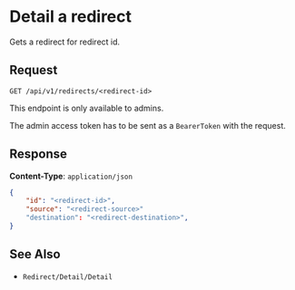# Detail a redirect

Gets a redirect for redirect id.

## Request

    GET /api/v1/redirects/<redirect-id>

This endpoint is only available to admins.

The admin access token has to be sent as a `BearerToken` with the request.

## Response

**Content-Type**: `application/json`

```json
{
    "id": "<redirect-id>",
    "source": "<redirect-source>"
    "destination": "<redirect-destination>",
}
```
## See Also

* ``Redirect/Detail/Detail``
